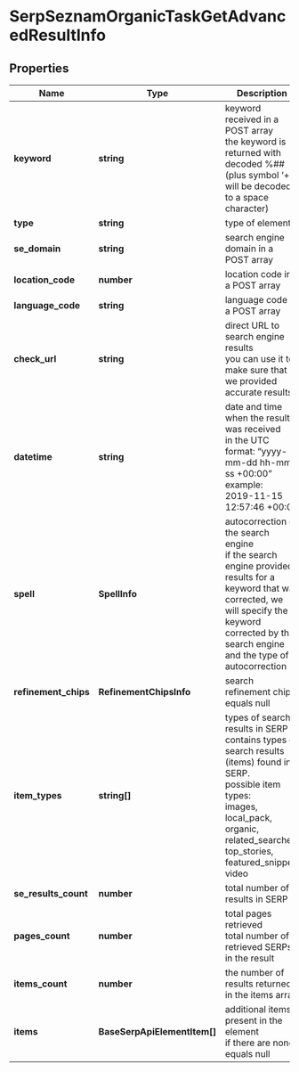 # SerpSeznamOrganicTaskGetAdvancedResultInfo

## Properties

| Name | Type | Description | Notes |
|------------ | ------------- | ------------- | -------------|
**keyword** | **string** | keyword received in a POST array<br>the keyword is returned with decoded %## (plus symbol ‘+’ will be decoded to a space character) |[optional]|
**type** | **string** | type of element |[optional]|
**se_domain** | **string** | search engine domain in a POST array |[optional]|
**location_code** | **number** | location code in a POST array |[optional]|
**language_code** | **string** | language code in a POST array |[optional]|
**check_url** | **string** | direct URL to search engine results<br>you can use it to make sure that we provided accurate results |[optional]|
**datetime** | **string** | date and time when the result was received<br>in the UTC format: “yyyy-mm-dd hh-mm-ss +00:00”<br>example:<br>2019-11-15 12:57:46 +00:00 |[optional]|
**spell** | **SpellInfo** | autocorrection of the search engine<br>if the search engine provided results for a keyword that was corrected, we will specify the keyword corrected by the search engine and the type of autocorrection |[optional]|
**refinement_chips** | **RefinementChipsInfo** | search refinement chips<br>equals null |[optional]|
**item_types** | **string[]** | types of search results in SERP<br>contains types of search results (items) found in SERP.<br>possible item types:<br>images, local_pack, organic, related_searches, top_stories, featured_snippet, video |[optional]|
**se_results_count** | **number** | total number of results in SERP |[optional]|
**pages_count** | **number** | total pages retrieved<br>total number of retrieved SERPs in the result |[optional]|
**items_count** | **number** | the number of results returned in the items array |[optional]|
**items** | **BaseSerpApiElementItem[]** | additional items present in the element<br>if there are none, equals null |[optional]|